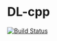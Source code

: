 # DL-cpp

[![Build Status](https://travis-ci.org/UESTC-SL/DL-cpp.svg?branch=master)](https://travis-ci.org/UESTC-SL/DL-cpp)